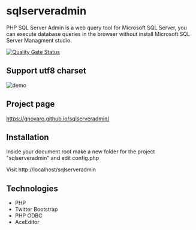 # sqlserveradmin
PHP SQL Server Admin is a web query tool for Microsoft SQL Server, you can execute database queries in the browser without install Microsoft SQL Server Managment studio. 

[![Quality Gate Status](https://sonarcloud.io/api/project_badges/measure?project=gnovaro_sqlserveradmin&metric=alert_status)](https://sonarcloud.io/dashboard?id=gnovaro_sqlserveradmin)

## Support utf8 charset

![demo](D:\ref\sqlserveradmin\demo.png)

## Project page
https://gnovaro.github.io/sqlserveradmin/

## Installation
Inside your document root make a new folder for the project "sqlserveradmin" and edit config.php

Visit
http://localhost/sqlserveradmin

## Technologies
* PHP
* Twitter Bootstrap
* PHP ODBC
* AceEditor
